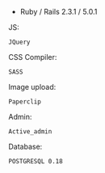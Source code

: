 
* Ruby / Rails
2.3.1  / 5.0.1 

JS:

	JQuery

CSS Compiler: 

	SASS

Image upload:

	Paperclip

Admin: 

	Active_admin

Database:

	POSTGRESQL 0.18

